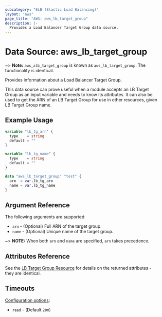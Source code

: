 ```yaml
---
subcategory: "ELB (Elastic Load Balancing)"
layout: "aws"
page_title: "AWS: aws_lb_target_group"
description: |-
  Provides a Load Balancer Target Group data source.
---
```


# Data Source: aws_lb_target_group

~> **Note:** `aws_alb_target_group` is known as `aws_lb_target_group`. The functionality is identical.

Provides information about a Load Balancer Target Group.

This data source can prove useful when a module accepts an LB Target Group as an
input variable and needs to know its attributes. It can also be used to get the ARN of
an LB Target Group for use in other resources, given LB Target Group name.

## Example Usage

```terraform
variable "lb_tg_arn" {
  type    = string
  default = ""
}

variable "lb_tg_name" {
  type    = string
  default = ""
}

data "aws_lb_target_group" "test" {
  arn  = var.lb_tg_arn
  name = var.lb_tg_name
}
```

## Argument Reference

The following arguments are supported:

* `arn` - (Optional) Full ARN of the target group.
* `name` - (Optional) Unique name of the target group.

~> **NOTE:** When both `arn` and `name` are specified, `arn` takes precedence.

## Attributes Reference

See the [LB Target Group Resource](/docs/providers/aws/r/lb_target_group.html) for details
on the returned attributes - they are identical.

## Timeouts

[Configuration options](https://www.terraform.io/docs/configuration/blocks/resources/syntax.html#operation-timeouts):

- `read` - (Default `20m`)
